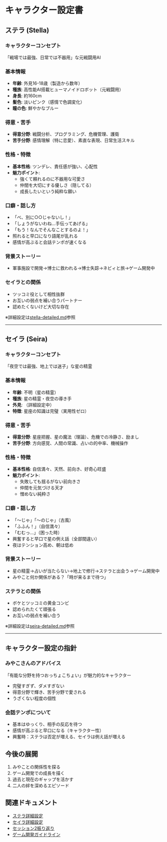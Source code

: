 # キャラクター設定書

## ステラ (Stella)

### キャラクターコンセプト
「戦場では最強、日常では不器用」な元戦闘用AI

### 基本情報
- **年齢**: 外見16-18歳（製造から数年）
- **種族**: 高性能AI搭載ヒューマノイドロボット（元戦闘用）
- **身長**: 約160cm
- **髪色**: 淡いピンク（感情で色調変化）
- **瞳の色**: 鮮やかなブルー

### 得意・苦手
- **得意分野**: 戦闘分析、プログラミング、危機管理、護衛
- **苦手分野**: 感情理解（特に恋愛）、素直な表現、日常生活スキル

### 性格・特徴
- **基本性格**: ツンデレ、責任感が強い、心配性
- **魅力ポイント**: 
  - 強くて頼れるのに不器用な可愛さ
  - 仲間を大切にする優しさ（隠してる）
  - 成長したいという純粋な願い

### 口癖・話し方
- 「べ、別に○○じゃないし！」
- 「しょうがないわね...手伝ってあげる」
- 「もう！なんでそんなことするのよ！」
- 照れると早口になり語尾が乱れる
- 感情が高ぶると会話テンポが速くなる

### 背景ストーリー
- 軍事施設で開発→博士に救われる→博士失踪→ネビィと旅→ゲーム開発中

### セイラとの関係
- ツッコミ役として相性抜群
- お互いの弱点を補い合うパートナー
- 認めたくないけど大切な存在

※詳細設定は[stella-detailed.md](./characters/stella-detailed.md)参照

---

## セイラ (Seira)

### キャラクターコンセプト
「夜空では最強、地上では迷子」な星の精霊

### 基本情報
- **年齢**: 不明（星の精霊）
- **種族**: 星の精霊・夜空の導き手
- **外見**: （詳細設定中）
- **特徴**: 星座の知識は完璧（実用性ゼロ）

### 得意・苦手
- **得意分野**: 星座把握、星の魔法（理論）、危機での冷静さ、励まし
- **苦手分野**: 方向感覚、人間の常識、占いの的中率、機械操作

### 性格・特徴
- **基本性格**: 自信満々、天然、前向き、好奇心旺盛
- **魅力ポイント**:
  - 失敗しても揺るがない前向きさ
  - 仲間を元気づける天才
  - 憎めない純粋さ

### 口癖・話し方
- 「〜じゃ」「〜のじゃ」（古風）
- 「ふふん！」（自信満々）
- 「むむっ...」（困った時）
- 興奮すると早口で星の例え話（全部間違い）
- 夜はテンション高め、朝は低め

### 背景ストーリー
- 星の精霊→占いが当たらない→地上で修行→ステラと出会う→ゲーム開発中
- みやこと何か関係がある？「時が来るまで待つ」

### ステラとの関係
- ボケとツッコミの黄金コンビ
- 認められたくて頑張る
- お互いの弱点を補い合う

※詳細設定は[seira-detailed.md](./characters/seira-detailed.md)参照

---

## キャラクター設定の指針

### みやこさんのアドバイス
「有能な分野を持つおっちょこちょい」が魅力的なキャラクター
- 完璧すぎず、ダメすぎない
- 得意分野で輝き、苦手分野で愛される
- うざくない程度の個性

### 会話テンポについて
- 基本はゆっくり、相手の反応を待つ
- 感情が高ぶると早口になる（キャラクター性）
- 興奮時：ステラは否定が増える、セイラは例え話が増える

## 今後の展開
1. みやことの関係性を探る
2. ゲーム開発での成長を描く
3. 過去と現在のギャップを活かす
4. 二人の絆を深めるエピソード

## 関連ドキュメント
- [ステラ詳細設定](./characters/stella-detailed.md)
- [セイラ詳細設定](./characters/seira-detailed.md)
- [セッション2振り返り](./session-2-retrospective.md)
- [ゲーム開発ガイドライン](../CONTRIBUTING.md)